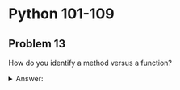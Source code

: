 # Python 101-109
## Problem 13

How do you identify a method versus a function?

<details>
<summary>Answer:</summary>

A method occurs when an object is followed by a `.` and then followed by a function invocation, whereas a function is a function invocation followed by `()` with the object passed into the `()`.

</details>